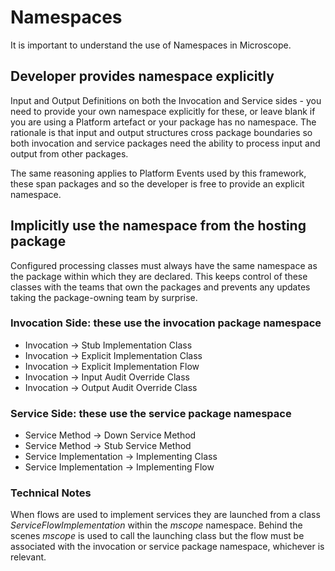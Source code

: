 # Namespaces

It is important to understand the use of Namespaces in Microscope.

## Developer provides namespace explicitly

Input and Output Definitions on both the Invocation and Service sides - you need to provide your own namespace explicitly for these, or leave blank if you are using a Platform artefact or your package has no namespace. The rationale is that input and output structures cross package boundaries so both invocation and service packages need the ability to process input and output from other packages.

The same reasoning applies to Platform Events used by this framework, these span packages and so the developer is free to provide an explicit namespace.

## Implicitly use the namespace from the hosting package


Configured processing classes must always have the same namespace as the package within which they are declared. This keeps control of these classes with the teams that own the packages and prevents any updates taking the package-owning team by surprise.

### Invocation Side: these use the invocation package namespace

* Invocation -> Stub Implementation Class
* Invocation -> Explicit Implementation Class
* Invocation -> Explicit Implementation Flow
* Invocation -> Input Audit Override Class
* Invocation -> Output Audit Override Class
### Service Side: these use the service package namespace

* Service Method -> Down Service Method
* Service Method -> Stub Service Method
* Service Implementation -> Implementing Class
* Service Implementation -> Implementing Flow
### Technical Notes

When flows are used to implement services they are launched from a class *ServiceFlowImplementation* within the *mscope* namespace. Behind the scenes *mscope* is used to call the launching class but the flow must be associated with the invocation or service package namespace, whichever is relevant. 
